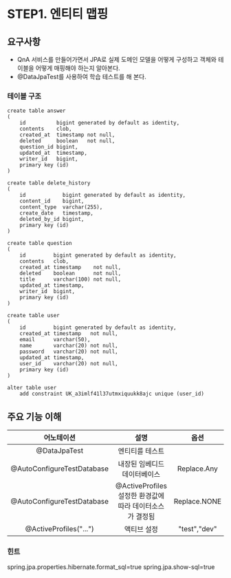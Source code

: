 # STEP1. 엔티티 맵핑 

## 요구사항

- QnA 서비스를 만들어가면서 JPA로 실제 도메인 모델을 어떻게 구성하고 객체와 테이블을 어떻게 매핑해야 하는지 알아본다.
- @DataJpaTest를 사용하여 학습 테스트를 해 본다.


### 테이블 구조 
```mysql
create table answer
(
    id          bigint generated by default as identity,
    contents    clob,
    created_at  timestamp not null,
    deleted     boolean   not null,
    question_id bigint,
    updated_at  timestamp,
    writer_id   bigint,
    primary key (id)
)

create table delete_history
(
    id            bigint generated by default as identity,
    content_id    bigint,
    content_type  varchar(255),
    create_date   timestamp,
    deleted_by_id bigint,
    primary key (id)
)

create table question
(
    id         bigint generated by default as identity,
    contents   clob,
    created_at timestamp    not null,
    deleted    boolean      not null,
    title      varchar(100) not null,
    updated_at timestamp,
    writer_id  bigint,
    primary key (id)
)

create table user
(
    id         bigint generated by default as identity,
    created_at timestamp   not null,
    email      varchar(50),
    name       varchar(20) not null,
    password   varchar(20) not null,
    updated_at timestamp,
    user_id    varchar(20) not null,
    primary key (id)
)

alter table user
    add constraint UK_a3imlf41l37utmxiquukk8ajc unique (user_id)

```

## 주요 기능 이해 

|어노테이션|설명|옵션|
|:---:|:---:|:---:|
|@DataJpaTest|엔티티를 테스트|
|@AutoConfigureTestDatabase|내장된 임베디드 데이터베이스|Replace.Any|
|@AutoConfigureTestDatabase|@ActiveProfiles 설정한 환경값에따라 데이터소스가 결정됨|Replace.NONE|
|@ActiveProfiles("...")|액티브 설정|"test","dev"|

### 힌트 
spring.jpa.properties.hibernate.format_sql=true
spring.jpa.show-sql=true

